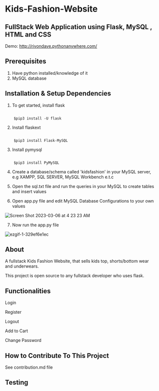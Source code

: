 # Kids-Fashion-Website
## FullStack Web Application using Flask, MySQL , HTML and CSS

Demo: http://rivondave.pythonanywhere.com/

Prerequisites
-------------
1. Have python installed/knowledge of it
2. MySQL database

Installation & Setup Dependencies
---------------
1. To get started, install flask

```

    $pip3 install -U flask
```

2. Install flaskext

```

    $pip3 install Flask-MySQL
```
 
3. Install pymysql

```

    $pip3 install PyMySQL
```       
        
4. Create a database/schema called 'kidsfashion' in your MySQL server, e.g XAMPP, SQL SERVER, MySQL Workbench e.t.c

5. Open the sql.txt file and run the queries in your MySQL to create tables and insert values

6. Open app.py file and edit MySQL Database Configurations to your own values

![Screen Shot 2023-03-06 at 4 23 23 AM](https://user-images.githubusercontent.com/74568105/223012510-79fc2994-880f-4de0-979f-f56955d53a17.png)

7. Now run the app.py file

![ezgif-1-329ef6e1ec](https://user-images.githubusercontent.com/74568105/223013824-aebb5545-95b7-4f41-9ae8-c1e5fda1bffb.gif)


About
-----

A fullstack Kids Fashion Website, that sells kids top, shorts/bottom wear and underwears.

This project is open source to any fullstack developer who uses flask.


Functionalities
---------------

Login

Register

Logout

Add to Cart

Change Password


How to Contribute To This Project
---------------------------------
See contribution.md file

Testing
--------
